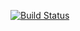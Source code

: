 [![Build Status](https://travis-ci.org/boyter/scc.svg?branch=master)](https://travis-ci.org/boyter/scc)
